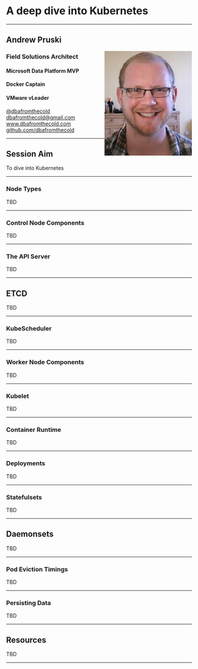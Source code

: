 # A deep dive into Kubernetes

---

## Andrew Pruski

<img src="images/apruski.jpg" style="float: right"/>

### Field Solutions Architect
#### Microsoft Data Platform MVP
#### Docker Captain
#### VMware vLeader

<!-- .slide: style="text-align: left;"> -->
<i class="fab fa-twitter"></i><a href="https://twitter.com/dbafromthecold">  @dbafromthecold</a><br>
<i class="fas fa-envelope"></i>  dbafromthecold@gmail.com<br>
<i class="fab fa-wordpress"></i>  www.dbafromthecold.com<br>
<i class="fab fa-github"></i><a href="https://github.com/dbafromthecold">  github.com/dbafromthecold</a>

---

## Session Aim
<!-- .slide: style="text-align: left;"> -->
To dive into Kubernetes


---

### Node Types
<!-- .slide: style="text-align: left;"> -->
TBD

---

### Control Node Components
<!-- .slide: style="text-align: left;"> -->
TBD

---

### The API Server
<!-- .slide: style="text-align: left;"> -->
TBD

---

## ETCD
<!-- .slide: style="text-align: left;"> -->
TBD

---

### KubeScheduler
<!-- .slide: style="text-align: left;"> -->
TBD

---

### Worker Node Components
<!-- .slide: style="text-align: left;"> -->
TBD

---

### Kubelet
<!-- .slide: style="text-align: left;"> -->
TBD

---

### Container Runtime
<!-- .slide: style="text-align: left;"> -->

TBD

---

### Deployments
<!-- .slide: style="text-align: left;"> -->

TBD

---

### Statefulsets
<!-- .slide: style="text-align: left;"> -->
TBD

---

## Daemonsets
<!-- .slide: style="text-align: left;"> -->

TBD

---

### Pod Eviction Timings
<!-- .slide: style="text-align: left;"> -->

TBD

---

### Persisting Data

TBD

---

## Resources

TBD

---